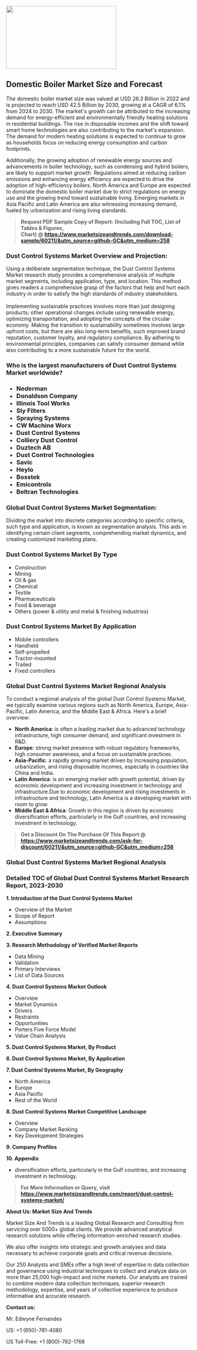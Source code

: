 <p><img class="alignnone size-medium wp-image-20088" src="https://ffe5etoiles.com/wp-content/uploads/2024/12/MST1-300x171.png" alt="" width="300" height="171" /></p><h2>Domestic Boiler Market Size and Forecast</h2><p>The domestic boiler market size was valued at USD 26.3 Billion in 2022 and is projected to reach USD 42.5 Billion by 2030, growing at a CAGR of 6.1% from 2024 to 2030. The market's growth can be attributed to the increasing demand for energy-efficient and environmentally friendly heating solutions in residential buildings. The rise in disposable incomes and the shift toward smart home technologies are also contributing to the market's expansion. The demand for modern heating solutions is expected to continue to grow as households focus on reducing energy consumption and carbon footprints.</p><p>Additionally, the growing adoption of renewable energy sources and advancements in boiler technology, such as condensing and hybrid boilers, are likely to support market growth. Regulations aimed at reducing carbon emissions and enhancing energy efficiency are expected to drive the adoption of high-efficiency boilers. North America and Europe are expected to dominate the domestic boiler market due to strict regulations on energy use and the growing trend toward sustainable living. Emerging markets in Asia Pacific and Latin America are also witnessing increasing demand, fueled by urbanization and rising living standards.</p></p><blockquote id="" class=""><strong>Request PDF Sample Copy of Report: (Including Full TOC, List of Tables &amp; Figures, Chart)&nbsp;@&nbsp;<strong><a href="https://www.marketsizeandtrends.com/download-sample/60211/&utm_source=github-GC&utm_medium=258" target="_blank">https://www.marketsizeandtrends.com/download-sample/60211/&utm_source=github-GC&utm_medium=258</a></strong></strong></blockquote><h3 id="" class="">Dust Control Systems Market&nbsp;Overview and Projection:</h3><p id="" class="">Using a deliberate segmentation technique, the Dust Control Systems Market research study provides a comprehensive analysis of multiple market segments, including application, type, and location. This method gives readers a comprehensive grasp of the factors that help and hurt each industry in order to satisfy the high standards of industry stakeholders. <br /> <br />Implementing sustainable practices involves more than just designing products; other operational changes include using renewable energy, optimizing transportation, and adopting the concepts of the circular economy. Making the transition to sustainability sometimes involves large upfront costs, but there are also long-term benefits, such improved brand reputation, customer loyalty, and regulatory compliance. By adhering to environmental principles, companies can satisfy consumer demand while also contributing to a more sustainable future for the world.</p><h3 id="" class="">Who is the largest manufacturers of&nbsp;Dust Control Systems Market worldwide?</h3><h3 class=""><p><ul><li>Nederman </li><li> Donaldson Company </li><li> Illinois Tool Works </li><li> Sly Filters </li><li> Spraying Systems </li><li> CW Machine Worx </li><li> Dust Control Systems </li><li> Colliery Dust Control </li><li> Duztech AB </li><li> Dust Control Technologies </li><li> Savic </li><li> Heylo </li><li> Bosstek </li><li> Emicontrols </li><li> Beltran Technologies</li></ul></p></h3><h3 id="" class="">Global&nbsp;Dust Control Systems Market Segmentation:</h3><p id="" class="">Dividing the market into discrete categories according to specific criteria, such type and application, is known as segmentation analysis. This aids in identifying certain client segments, comprehending market dynamics, and creating customized marketing plans.</p><h3 id="" class="">Dust Control Systems Market&nbsp;By Type</h3><p><p><ul><li>Construction </li><li> Mining </li><li> Oil & gas </li><li> Chemical </li><li> Textile </li><li> Pharmaceuticals </li><li> Food & beverage </li><li> Others (power & utility and metal & finishing industries)</p></li></ul></p></p><h3 id="" class="">Dust Control Systems Market&nbsp;By Application</h3><p class=""><p><ul><li>Mobile controllers </li><li> Handheld </li><li> Self-propelled </li><li> Tractor-mounted </li><li> Trailed </li><li> Fixed controllers</li></ul></p></p><h3 id="" class="">Global Dust Control Systems Market Regional Analysis</h3><p id="" class="">To conduct a regional analysis of the global Dust Control Systems Market, we typically examine various regions such as North America, Europe, Asia-Pacific, Latin America, and the Middle East &amp; Africa. Here's a brief overview:</p><ul><li><strong>North America</strong>: is often a leading market due to advanced technology infrastructure, high consumer demand, and significant investment in R&amp;D.</li><li><strong>Europe</strong>: strong market presence with robust regulatory frameworks, high consumer awareness, and a focus on sustainable practices.</li><li><strong>Asia-Pacific</strong>: a rapidly growing market driven by increasing population, urbanization, and rising disposable incomes, especially in countries like China and India.</li><li><strong>Latin America</strong>: is an emerging market with growth potential, driven by economic development and increasing investment in technology and infrastructure.Due to economic development and rising investments in infrastructure and technology, Latin America is a developing market with room to grow.</li><li><strong>Middle East &amp; Africa</strong>: Growth in this region is driven by economic diversification efforts, particularly in the Gulf countries, and increasing investment in technology.</li></ul><blockquote id="" class=""><strong>Get a Discount On The Purchase Of This Report @ <strong><a href="https://www.marketsizeandtrends.com/ask-for-discount/60211/&utm_source=github-GC&utm_medium=258" target="_blank">https://www.marketsizeandtrends.com/ask-for-discount/60211/&utm_source=github-GC&utm_medium=258</a></strong></strong></blockquote><h3 id="" class="">Global Dust Control Systems Market Regional Analysis</h3><h3 id="" class="">Detailed TOC of Global Dust Control Systems Market Research Report, 2023-2030</h3><p id="" class=""><strong>1. Introduction of the Dust Control Systems Market</strong></p><ul><li>Overview of the Market</li><li>Scope of Report</li><li>Assumptions</li></ul><p id="" class=""><strong>2. Executive Summary</strong></p><p id="" class=""><strong>3. Research Methodology of Verified Market Reports</strong></p><ul><li>Data Mining</li><li>Validation</li><li>Primary Interviews</li><li>List of Data Sources</li></ul><p id="" class=""><strong>4. Dust Control Systems Market Outlook</strong></p><ul><li>Overview</li><li>Market Dynamics</li><li>Drivers</li><li>Restraints</li><li>Opportunities</li><li>Porters Five Force Model</li><li>Value Chain Analysis</li></ul><p id="" class=""><strong>5. Dust Control Systems Market, By Product</strong></p><p id="" class=""><strong>6. Dust Control Systems Market, By Application</strong></p><p id="" class=""><strong>7. Dust Control Systems Market, By Geography</strong></p><ul><li>North America</li><li>Europe</li><li>Asia Pacific</li><li>Rest of the World</li></ul><p id="" class=""><strong>8. Dust Control Systems Market Competitive Landscape</strong></p><ul><li>Overview</li><li>Company Market Ranking</li><li>Key Development Strategies</li></ul><p id="" class=""><strong>9. Company Profiles</strong></p><p id="" class=""><strong>10. Appendix</strong></p><ul><li>diversification efforts, particularly in the Gulf countries, and increasing investment in technology.</li></ul><blockquote id="" class=""><strong>For More Information or Query, visit <strong><strong><a href="https://www.marketsizeandtrends.com/report/dust-control-systems-market/" target="_blank">https://www.marketsizeandtrends.com/report/dust-control-systems-market/</a></strong></strong></strong></blockquote><p id="" class=""><strong>About Us: Market Size And Trends</strong></p><p id="" class="">Market Size And Trends is a leading Global Research and Consulting firm servicing over 5000+ global clients. We provide advanced analytical research solutions while offering information-enriched research studies.</p><p id="" class="">We also offer insights into strategic and growth analyses and data necessary to achieve corporate goals and critical revenue decisions.</p><p id="" class="">Our 250 Analysts and SMEs offer a high level of expertise in data collection and governance using industrial techniques to collect and analyze data on more than 25,000 high-impact and niche markets. Our analysts are trained to combine modern data collection techniques, superior research methodology, expertise, and years of collective experience to produce informative and accurate research.</p><p id="" class=""><strong>Contact us:</strong></p><p id="" class="">Mr. Edwyne Fernandes</p><p id="" class="">US: +1 (650)-781-4080</p><p id="" class="">US Toll-Free: +1 (800)-782-1768</p>
